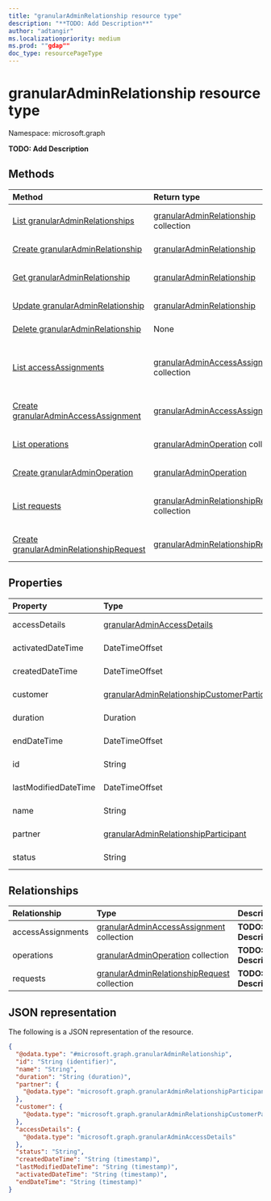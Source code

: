 ```yaml
---
title: "granularAdminRelationship resource type"
description: "**TODO: Add Description**"
author: "adtangir"
ms.localizationpriority: medium
ms.prod: ""gdap""
doc_type: resourcePageType
---
```


# granularAdminRelationship resource type

Namespace: microsoft.graph



**TODO: Add Description**

## Methods
|Method|Return type|Description|
|:---|:---|:---|
|[List granularAdminRelationships](../api/granularadminrelationship-list.md)|[granularAdminRelationship](../resources/granularadminrelationship.md) collection|Get a list of the [granularAdminRelationship](../resources/granularadminrelationship.md) objects and their properties.|
|[Create granularAdminRelationship](../api/tenantrelationship-post-granularadminrelationships.md)|[granularAdminRelationship](../resources/granularadminrelationship.md)|Create a new [granularAdminRelationship](../resources/granularadminrelationship.md) object.|
|[Get granularAdminRelationship](../api/granularadminrelationship-get.md)|[granularAdminRelationship](../resources/granularadminrelationship.md)|Read the properties and relationships of a [granularAdminRelationship](../resources/granularadminrelationship.md) object.|
|[Update granularAdminRelationship](../api/granularadminrelationship-update.md)|[granularAdminRelationship](../resources/granularadminrelationship.md)|Update the properties of a [granularAdminRelationship](../resources/granularadminrelationship.md) object.|
|[Delete granularAdminRelationship](../api/granularadminrelationship-delete.md)|None|Deletes a [granularAdminRelationship](../resources/granularadminrelationship.md) object.|
|[List accessAssignments](../api/granularadminrelationship-list-accessassignments.md)|[granularAdminAccessAssignment](../resources/granularadminaccessassignment.md) collection|Get the granularAdminAccessAssignment resources from the accessAssignments navigation property.|
|[Create granularAdminAccessAssignment](../api/granularadminrelationship-post-accessassignments.md)|[granularAdminAccessAssignment](../resources/granularadminaccessassignment.md)|Create a new granularAdminAccessAssignment object.|
|[List operations](../api/granularadminrelationship-list-operations.md)|[granularAdminOperation](../resources/granularadminoperation.md) collection|Get the granularAdminOperation resources from the operations navigation property.|
|[Create granularAdminOperation](../api/granularadminrelationship-post-operations.md)|[granularAdminOperation](../resources/granularadminoperation.md)|Create a new granularAdminOperation object.|
|[List requests](../api/granularadminrelationship-list-requests.md)|[granularAdminRelationshipRequest](../resources/granularadminrelationshiprequest.md) collection|Get the granularAdminRelationshipRequest resources from the requests navigation property.|
|[Create granularAdminRelationshipRequest](../api/granularadminrelationship-post-requests.md)|[granularAdminRelationshipRequest](../resources/granularadminrelationshiprequest.md)|Create a new granularAdminRelationshipRequest object.|

## Properties
|Property|Type|Description|
|:---|:---|:---|
|accessDetails|[granularAdminAccessDetails](../resources/granularadminaccessdetails.md)|**TODO: Add Description**|
|activatedDateTime|DateTimeOffset|**TODO: Add Description**|
|createdDateTime|DateTimeOffset|**TODO: Add Description**|
|customer|[granularAdminRelationshipCustomerParticipant](../resources/granularadminrelationshipcustomerparticipant.md)|**TODO: Add Description**|
|duration|Duration|**TODO: Add Description**|
|endDateTime|DateTimeOffset|**TODO: Add Description**|
|id|String|**TODO: Add Description**|
|lastModifiedDateTime|DateTimeOffset|**TODO: Add Description**|
|name|String|**TODO: Add Description**|
|partner|[granularAdminRelationshipParticipant](../resources/granularadminrelationshipparticipant.md)|**TODO: Add Description**|
|status|String|**TODO: Add Description**|

## Relationships
|Relationship|Type|Description|
|:---|:---|:---|
|accessAssignments|[granularAdminAccessAssignment](../resources/granularadminaccessassignment.md) collection|**TODO: Add Description**|
|operations|[granularAdminOperation](../resources/granularadminoperation.md) collection|**TODO: Add Description**|
|requests|[granularAdminRelationshipRequest](../resources/granularadminrelationshiprequest.md) collection|**TODO: Add Description**|

## JSON representation
The following is a JSON representation of the resource.
<!-- {
  "blockType": "resource",
  "keyProperty": "id",
  "@odata.type": "microsoft.graph.granularAdminRelationship",
  "openType": false
}
-->
``` json
{
  "@odata.type": "#microsoft.graph.granularAdminRelationship",
  "id": "String (identifier)",
  "name": "String",
  "duration": "String (duration)",
  "partner": {
    "@odata.type": "microsoft.graph.granularAdminRelationshipParticipant"
  },
  "customer": {
    "@odata.type": "microsoft.graph.granularAdminRelationshipCustomerParticipant"
  },
  "accessDetails": {
    "@odata.type": "microsoft.graph.granularAdminAccessDetails"
  },
  "status": "String",
  "createdDateTime": "String (timestamp)",
  "lastModifiedDateTime": "String (timestamp)",
  "activatedDateTime": "String (timestamp)",
  "endDateTime": "String (timestamp)"
}
```

